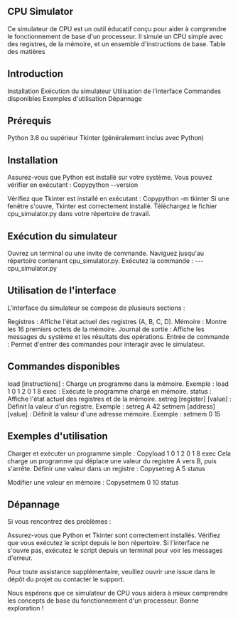 ## CPU Simulator
Ce simulateur de CPU est un outil éducatif conçu pour aider à comprendre le fonctionnement de base d'un processeur. Il simule un CPU simple avec des registres, de la mémoire, et un ensemble d'instructions de base.
Table des matières

## Introduction
Installation
Exécution du simulateur
Utilisation de l'interface
Commandes disponibles
Exemples d'utilisation
Dépannage

## Prérequis

Python 3.6 ou supérieur
Tkinter (généralement inclus avec Python)

## Installation

Assurez-vous que Python est installé sur votre système. Vous pouvez vérifier en exécutant :
Copypython --version

Vérifiez que Tkinter est installé en exécutant :
Copypython -m tkinter
Si une fenêtre s'ouvre, Tkinter est correctement installé.
Téléchargez le fichier cpu_simulator.py dans votre répertoire de travail.

## Exécution du simulateur

Ouvrez un terminal ou une invite de commande.
Naviguez jusqu'au répertoire contenant cpu_simulator.py.
Exécutez la commande :
--- cpu_simulator.py


## Utilisation de l'interface
L'interface du simulateur se compose de plusieurs sections :

Registres : Affiche l'état actuel des registres (A, B, C, D).
Mémoire : Montre les 16 premiers octets de la mémoire.
Journal de sortie : Affiche les messages du système et les résultats des opérations.
Entrée de commande : Permet d'entrer des commandes pour interagir avec le simulateur.

## Commandes disponibles

load [instructions] : Charge un programme dans la mémoire.
Exemple : load 1 0 1 2 0 1 8
exec : Exécute le programme chargé en mémoire.
status : Affiche l'état actuel des registres et de la mémoire.
setreg [register] [value] : Définit la valeur d'un registre.
Exemple : setreg A 42
setmem [address] [value] : Définit la valeur d'une adresse mémoire.
Exemple : setmem 0 15

## Exemples d'utilisation

Charger et exécuter un programme simple :
Copyload 1 0 1 2 0 1 8
exec
Cela charge un programme qui déplace une valeur du registre A vers B, puis s'arrête.
Définir une valeur dans un registre :
Copysetreg A 5
status

Modifier une valeur en mémoire :
Copysetmem 0 10
status


## Dépannage
Si vous rencontrez des problèmes :

Assurez-vous que Python et Tkinter sont correctement installés.
Vérifiez que vous exécutez le script depuis le bon répertoire.
Si l'interface ne s'ouvre pas, exécutez le script depuis un terminal pour voir les messages d'erreur.

Pour toute assistance supplémentaire, veuillez ouvrir une issue dans le dépôt du projet ou contacter le support.

Nous espérons que ce simulateur de CPU vous aidera à mieux comprendre les concepts de base du fonctionnement d'un processeur. Bonne exploration !

